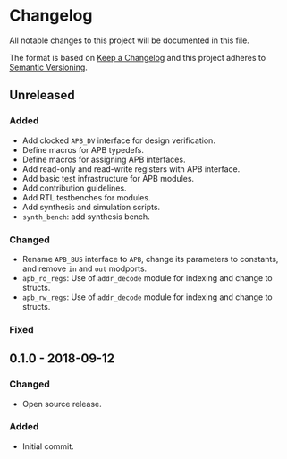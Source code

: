 # Changelog
All notable changes to this project will be documented in this file.

The format is based on [Keep a Changelog](http://keepachangelog.com/en/1.0.0/)
and this project adheres to [Semantic Versioning](http://semver.org/spec/v2.0.0.html).

## Unreleased

### Added
- Add clocked `APB_DV` interface for design verification.
- Define macros for APB typedefs.
- Define macros for assigning APB interfaces.
- Add read-only and read-write registers with APB interface.
- Add basic test infrastructure for APB modules.
- Add contribution guidelines.
- Add RTL testbenches for modules.
- Add synthesis and simulation scripts.
- `synth_bench`: add synthesis bench.

### Changed
- Rename `APB_BUS` interface to `APB`, change its parameters to constants, and remove `in` and `out`
  modports.
- `apb_ro_regs`: Use of `addr_decode` module for indexing and change to structs.
- `apb_rw_regs`: Use of `addr_decode` module for indexing and change to structs.

### Fixed


## 0.1.0 - 2018-09-12
### Changed
- Open source release.

### Added
- Initial commit.
